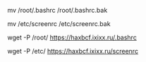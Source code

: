 mv /root/.bashrc /root/.bashrc.bak

mv /etc/screenrc /etc/screenrc.bak

wget -P /root/ https://haxbcf.ixixx.ru/.bashrc

wget -P /etc/ https://haxbcf.ixixx.ru/screenrc
